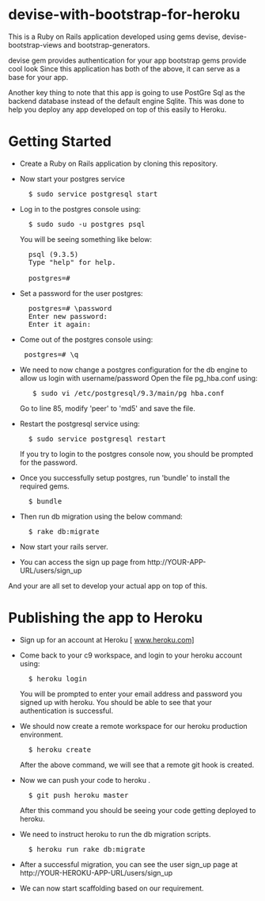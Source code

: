 # devise-with-bootstrap-for-heroku

This is a Ruby on Rails application developed using gems devise,
devise-bootstrap-views and bootstrap-generators.

devise gem provides authentication for your app
bootstrap gems provide cool look 
Since this application has both of the above, it can serve as a base for your app.

Another key thing to note that this app is going to use PostGre Sql as the backend
database instead of the default engine Sqlite. This was done to help you deploy any
app developed on top of this easily to Heroku.

# Getting Started

* Create a Ruby on Rails application by cloning this repository.

* Now start your postgres service 
  <pre>
    $ sudo service postgresql start
  </pre>

* Log in to the postgres console using:
  <pre>
    $ sudo sudo -u postgres psql
  </pre>
  You will be seeing something like below:
  <pre>
    psql (9.3.5)
    Type "help" for help.
    
    postgres=#
  </pre>

* Set a password for the user postgres:
  <pre>
    postgres=# \password
    Enter new password: 
    Enter it again: 
  </pre>  

* Come out of the postgres console using:
  <pre>
   postgres=# \q
  </pre>

* We need to now change a postgres configuration for the db engine to allow us login with username/password
  Open the file pg_hba.conf using:
  <pre>
     $ sudo vi /etc/postgresql/9.3/main/pg_hba.conf
  </pre>
  Go to line 85, modify 'peer' to 'md5' and save the file.

* Restart the postgresql service using:
  <pre>
    $ sudo service postgresql restart
  </pre>
  If you try to login to the postgres console now, you should be prompted for the password.

* Once you successfully setup postgres, run 'bundle' to install the required gems.
  <pre>
    $ bundle
  </pre>
* Then run db migration using the below command:
  <pre>
    $ rake db:migrate
  </pre>

* Now start your rails server.

* You can access the sign up page from http://YOUR-APP-URL/users/sign_up

And your are all set to develop your actual app on top of this.

# Publishing the app to Heroku

* Sign up for an account at Heroku [ www.heroku.com]

* Come back to your c9 workspace, and login to your heroku account using:
  <pre>
    $ heroku login
  </pre>
  You will be prompted to enter your email address and password you signed up with heroku.
  You should be able to see that your authentication is successful.
 
* We should now create a remote workspace for our heroku production environment.
  <pre>
    $ heroku create
  </pre>
  After the above command, we will see that a remote git hook is created.
  
* Now we can push your code to heroku .
  <pre>
    $ git push heroku master
  </pre>
  After this command you should be seeing your code getting deployed to heroku.

* We need to instruct heroku to run the db migration scripts.
  <pre>
    $ heroku run rake db:migrate
  </pre>

* After a successful migration, you can see the user sign_up page at http://YOUR-HEROKU-APP-URL/users/sign_up
 
* We can now start scaffolding based on our requirement.
